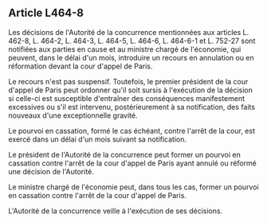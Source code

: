 Article L464-8
----
Les décisions de l'Autorité de la concurrence mentionnées aux articles L. 462-8,
L. 464-2, L. 464-3, L. 464-5, L. 464-6, L. 464-6-1 et L. 752-27 sont notifiées
aux parties en cause et au ministre chargé de l'économie, qui peuvent, dans le
délai d'un mois, introduire un recours en annulation ou en réformation devant la
cour d'appel de Paris.

Le recours n'est pas suspensif. Toutefois, le premier président de la cour
d'appel de Paris peut ordonner qu'il soit sursis à l'exécution de la décision si
celle-ci est susceptible d'entraîner des conséquences manifestement excessives
ou s'il est intervenu, postérieurement à sa notification, des faits nouveaux
d'une exceptionnelle gravité.

Le pourvoi en cassation, formé le cas échéant, contre l'arrêt de la cour, est
exercé dans un délai d'un mois suivant sa notification.

Le président de l'Autorité de la concurrence peut former un pourvoi en cassation
contre l'arrêt de la cour d'appel de Paris ayant annulé ou réformé une décision
de l'Autorité.

Le ministre chargé de l'économie peut, dans tous les cas, former un pourvoi en
cassation contre l'arrêt de la cour d'appel de Paris.

L'Autorité de la concurrence veille à l'exécution de ses décisions.
